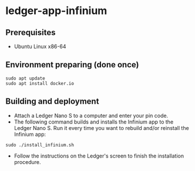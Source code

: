 # ledger-app-infinium

## Prerequisites

* Ubuntu Linux x86-64

## Environment preparing (done once)
```
sudo apt update
sudo apt install docker.io
```
## Building and deployment

* Attach a Ledger Nano S to a computer and enter your pin code.
* The following command builds and installs the Infinium app to the Ledger Nano S. Run it every time you want to rebuild and/or reinstall the Infinium app:
```
sudo ./install_infinium.sh
```
* Follow the instructions on the Ledger's screen to finish the installation procedure.
